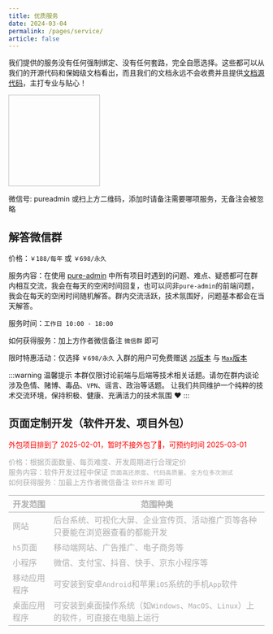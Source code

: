 ```yaml
---
title: 优质服务
date: 2024-03-04
permalink: /pages/service/
article: false
---
```


我们提供的服务没有任何强制绑定、没有任何套路，完全自愿选择。这些都可以从我们的开源代码和保姆级文档看出，而且我们的文档永远不会收费并且提供[文档源代码](https://github.com/pure-admin/pure-admin-doc)，主打专业与贴心！

<img :src="$withBase('/img/support/addWx.jpg')" width="180px" height="180px" />

微信号: pureadmin 或扫上方二维码，添加时请备注需要哪项服务，无备注会被忽略

## 解答微信群

价格：`￥188/每年` 或 `￥698/永久`

服务内容：在使用 [pure-admin](https://github.com/pure-admin) 中所有项目时遇到的问题、难点、疑惑都可在群内相互交流，我会在每天的空闲时间回复，也可以问非`pure-admin`的前端问题，我会在每天的空闲时间随机解答。群内交流活跃，技术氛围好，问题基本都会在当天解答。

服务时间：`工作日 10:00 - 18:00`

如何获得服务：加上方作者微信备注 `微信群` 即可

限时特惠活动：仅选择 `￥698/永久` 入群的用户可免费赠送 [`JS`版本](https://pure-admin.github.io/pure-admin-doc/pages/js/) 与 [`Max`版本](https://pure-admin.github.io/pure-admin-doc/pages/max/)

:::warning 温馨提示
本群仅限讨论前端与后端等技术相关话题。请勿在群内谈论涉及色情、赌博、毒品、`VPN`、谣言、政治等话题。
让我们共同维护一个纯粹的技术交流环境，保持积极、健康、充满活力的技术氛围 ❤️
:::

## 页面定制开发（软件开发、项目外包）

<p style='color: red'>外包项目排到了 2025-02-01，暂时不接外包了🙏，可预约时间 2025-03-01</p>

<div class='bottom-content'>

价格：根据页面数量、每页难度、开发周期进行合理定价  
服务内容：软件开发过程中保证 `页面高还原度`、`代码高质量`、`全方位多次测试`  
如何获得服务：加最上方作者微信备注 `软件开发` 即可

| **开发范围** | **范围种类**                                                                      |
| ------------ | --------------------------------------------------------------------------------- |
| 网站         | 后台系统、可视化大屏、企业宣传页、活动推广页等各种只要能在浏览器查看的都能开发    |
| `h5`页面     | 移动端网站、广告推广、电子商务等                                                  |
| 小程序       | 微信、支付宝、抖音、快手、京东小程序等                                            |
| 移动应用程序 | 可安装到安卓`Android`和苹果`iOS`系统的手机`App`软件                               |
| 桌面应用程序 | 可安装到桌面操作系统（如`Windows`、`MacOS`、`Linux`）上的软件，可直接在电脑上运行 |

</div>

<style scoped>
.bottom-content {
  opacity: 0.35;
  transition: opacity 0.45s cubic-bezier(0.175, 0.885, 0.42, 1.31);
}
.bottom-content:hover {
  opacity: 1;
}
</style>
